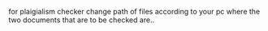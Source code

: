 for plaigialism checker change path of files according to your pc where the two documents that are to be checked are..
